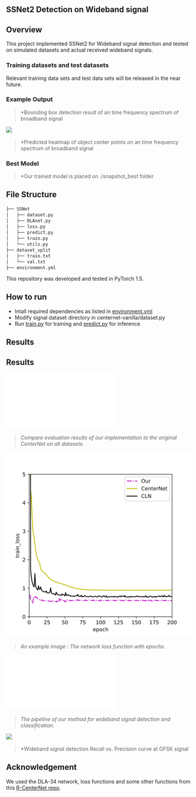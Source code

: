 ## SSNet2 Detection on Wideband signal

## Overview

This project implemented SSNet2 for Wideband signal detection and tested on simulated datasets and actual received wideband signals. 

### Training datasets and test datasets

Relevant training data sets and test data sets will be released in the near future.

### Example Output

> *Bounding box detection result of an time frequency spectrum of broadband signal

![](./figures/center_heatmap.jpeg)

> *Predicted heatmap of object center points on an time frequency spectrum of broadband signal

### Best Model

> *Our trained model is placed on ./snapshot_best folder

## File Structure

```
├── SSNet
│   ├── dataset.py
│   ├── DLAnet.py
│   ├── loss.py
│   ├── predict.py
│   ├── train.py
│   └── utils.py
├── dataset_split
│   ├── train.txt
│   └── val.txt
├── environment.yml
```

This repository was developed and tested in PyTorch 1.5.

## How to run

- Intall required dependencies as listed in [environment.yml](./environment.yml)
- Modify signal dataset directory in centernet-vanilla/dataset.py
- Run [train.py](SSNet2/train.py) for training and [predict.py](SSNet2/predict.py) for inference


## Results

## Results

![](./figures/predict_results.pdf)

> *Compare evaluation results of our implementation to the original CenterNet on all datasets.*


![](./figures/train_loss.png)

> *An example image : The network loss function with epochs.*

![](./figures/network.pdf)

> *The pipeline of our method for wideband signal detection and classification.*

![](./figures/pr_curve.png)

> *Wideband signal detection Recall vs. Precision curve at GFSK signal

## Acknowledgement

We used the DLA-34 network, loss functions and some other functions from this [R-CenterNet repo](https://github.com/ZeroE04/R-CenterNet).

